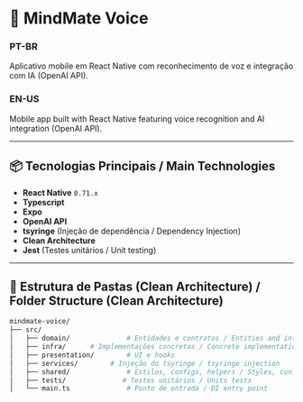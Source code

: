 # 🧠 MindMate Voice

### PT-BR
Aplicativo mobile em React Native com reconhecimento de voz e integração com IA (OpenAI API).  

### EN-US
Mobile app built with React Native featuring voice recognition and AI integration (OpenAI API).

---

## 📦 Tecnologias Principais / Main Technologies

- **React Native** `0.71.x`
- **Typescript**
- **Expo**
- **OpenAI API**
- **tsyringe** (Injeção de dependência / Dependency Injection)
- **Clean Architecture**
- **Jest** (Testes unitários / Unit testing)

---

## 📁 Estrutura de Pastas (Clean Architecture) / Folder Structure (Clean Architecture)

```bash
mindmate-voice/
├── src/
│   ├── domain/              # Entidades e contratos / Entities and interfaces
│   ├── infra/      # Implementações concretas / Concrete implementations
│   ├── presentation/        # UI e hooks
│   ├── services/        # Injeção do tsyringe / tsyringe injection
│   ├── shared/              # Estilos, configs, helpers / Styles, configs, helpers
│   ├── tests/              # Testes unitários / Units tests
│   └── main.ts              # Ponto de entrada / DI entry point
